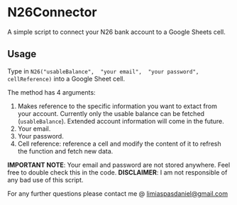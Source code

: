 # N26Connector
A simple script to connect your N26 bank account to a Google Sheets cell.

## Usage
Type in `N26("usableBalance",  "your email",  "your password",  cellReference)` into a Google Sheet cell.

The method has 4 arguments:

 1. Makes reference to the specific information you want to extact from your account. Currently only the usable balance can be fetched (`usableBalance`). Extended account information will come in the future.
2. Your email.
3. Your password.
4. Cell reference: reference a cell and modify the content of it to refresh the function and fetch new data.

**IMPORTANT NOTE**: Your email and password are not stored anywhere. Feel free to double check this in the code.
**DISCLAIMER**: I am not responsible of any bad use of this script. 

For any further questions please contact me @ limiaspasdaniel@gmail.com